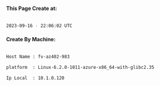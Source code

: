 
   
#### This Page Create at:

```bash

2023-09-16 - 22:06:02 UTC

```

#### Create By Machine:

```bash

Host Name : fv-az402-983

platform  : Linux-6.2.0-1011-azure-x86_64-with-glibc2.35

Ip Local  : 10.1.0.120

```

